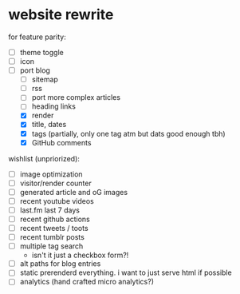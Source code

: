 # website rewrite

for feature parity:

- [ ] theme toggle
- [ ] icon
- [ ] port blog
  - [ ] sitemap
  - [ ] rss
  - [ ] port more complex articles
  - [ ] heading links
  - [x] render
  - [x] title, dates
  - [x] tags (partially, only one tag atm but dats good enough tbh)
  - [x] GitHub comments

wishlist (unpriorized):

- [ ] image optimization
- [ ] visitor/render counter
- [ ] generated article and oG images
- [ ] recent youtube videos
- [ ] last.fm last 7 days
- [ ] recent github actions
- [ ] recent tweets / toots
- [ ] recent tumblr posts
- [ ] multiple tag search
  - isn't it just a checkbox form?!
- [ ] alt paths for blog entries
- [ ] static prerenderd everything. i want to just serve html if possible
- [ ] analytics (hand crafted micro analytics?)
